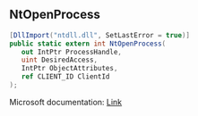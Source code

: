 ## NtOpenProcess

```csharp
[DllImport("ntdll.dll", SetLastError = true)]
public static extern int NtOpenProcess(
   out IntPtr ProcessHandle,
   uint DesiredAccess,
   IntPtr ObjectAttributes,
   ref CLIENT_ID ClientId
);
```

Microsoft documentation: [Link](https://docs.microsoft.com/en-us/windows-hardware/drivers/ddi/ntddk/nf-ntddk-ntopenprocess)
